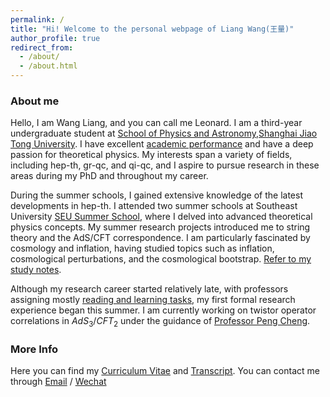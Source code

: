 ```yaml
---
permalink: /
title: "Hi! Welcome to the personal webpage of Liang Wang(王量)"
author_profile: true
redirect_from: 
  - /about/
  - /about.html
---
```


### About me

Hello, I am Wang Liang, and you can call me Leonard. I am a third-year undergraduate student at  [School of Physics and Astronomy](https://www.physics.sjtu.edu.cn/en/),[Shanghai Jiao Tong University](https://en.sjtu.edu.cn/). I have excellent [academic performance](../_pages/portfolio.html) and have a deep passion for theoretical physics. My interests span a variety of fields, including hep-th, gr-qc, and qi-qc, and I aspire to pursue research in these areas during my PhD and throughout my career.

During the summer schools, I gained extensive knowledge of the latest developments in hep-th. I attended two summer schools at Southeast University [SEU Summer School](../assets/SEU%202023+2024%20Topics.pdf), where I delved into advanced theoretical physics concepts. My summer research projects introduced me to string theory and the AdS/CFT correspondence. I am particularly fascinated by cosmology and inflation, having studied topics such as inflation, cosmological perturbations, and the cosmological bootstrap. [Refer to my study notes](../_pages/teaching.html).

Although my research career started relatively late, with professors assigning mostly [reading and learning tasks](../_pages/publications.html), my first formal research experience began this summer. I am currently working on twistor operator correlations in $AdS_3/CFT_2$ under the guidance of [Professor Peng Cheng](https://kits.ucas.ac.cn/index.php/people/faculty/44-faculty/195-faculty-pengcheng). 


### More Info

Here you can find my  [Curriculum Vitae](../assets/My_CV.pdf) and  [Transcript](../assets/Transcript.pdf). You can contact me through [Email](mailto:WangLiang-021@sjtu.edu.cn)  / [Wechat](../images/wechat.jpg) 
